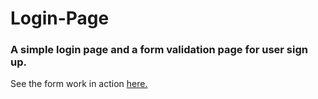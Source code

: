 # Login-Page

### A simple login page and a form validation page for user sign up.

See the form work in action [here.](https://melonlobo.github.io/Login-page/)
